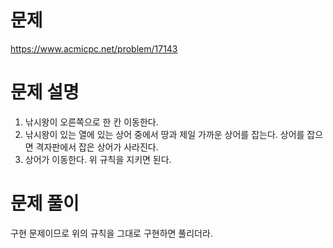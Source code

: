 # 문제  
https://www.acmicpc.net/problem/17143

# 문제 설명  
1. 낚시왕이 오른쪽으로 한 칸 이동한다.  
2. 낚시왕이 있는 열에 있는 상어 중에서 땅과 제일 가까운 상어를 잡는다. 상어를 잡으면 격자판에서 잡은 상어가 사라진다.  
3. 상어가 이동한다.
위 규칙을 지키면 된다.

# 문제 풀이
구현 문제이므로 위의 규칙을 그대로 구현하면 풀리더라.

